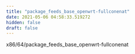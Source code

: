 ```yaml
---
title: "package_feeds_base_openwrt-fullconenat"
date: 2021-05-06 04:58:33.519272
hidden: false
draft: false
---
```


x86/64/package_feeds_base_openwrt-fullconenat

